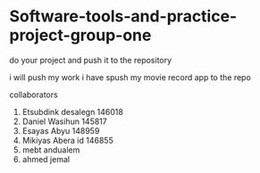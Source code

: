 # Software-tools-and-practice-project-group-one

do your project and push it to the repository

i will push my work
i have spush my movie record app to the repo

collaborators

1. Etsubdink desalegn 146018
2. Daniel Wasihun 145817
3. Esayas Abyu 148959
4. Mikiyas Abera id 146855
5. mebt andualem
6. ahmed jemal

